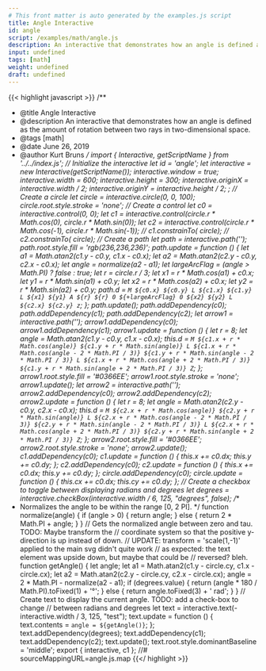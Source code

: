 ```yaml
---
# This front matter is auto generated by the examples.js script
title: Angle Interactive
id: angle
script: /examples/math/angle.js
description: An interactive that demonstrates how an angle is defined as the amount of rotation between two rays in two-dimensional space.
input: undefined
tags: [math]
weight: undefined
draft: undefined
---
```


{{< highlight javascript >}}
/**
* @title Angle Interactive
* @description An interactive that demonstrates how an angle is defined as the amount of rotation between two rays in two-dimensional space.
* @tags [math]
* @date June 26, 2019
* @author Kurt Bruns
*/
import { Interactive, getScriptName } from '../../index.js';
// Initialize the interactive
let id = 'angle';
let interactive = new Interactive(getScriptName());
interactive.window = true;
interactive.width = 600;
interactive.height = 300;
interactive.originX = interactive.width / 2;
interactive.originY = interactive.height / 2;
;
// Create a circle
let circle = interactive.circle(0, 0, 100);
circle.root.style.stroke = 'none';
// Create a control
let c0 = interactive.control(0, 0);
let c1 = interactive.control(circle.r * Math.cos(0), circle.r * Math.sin(0));
let c2 = interactive.control(circle.r * Math.cos(-1), circle.r * Math.sin(-1));
// c1.constrainTo( circle);
// c2.constrainTo( circle);
// Create a path
let path = interactive.path('');
path.root.style.fill = 'rgb(236,236,236)';
path.update = function () {
    let a1 = Math.atan2(c1.y - c0.y, c1.x - c0.x);
    let a2 = Math.atan2(c2.y - c0.y, c2.x - c0.x);
    let angle = normalize(a2 - a1);
    let largeArcFlag = (angle > Math.PI) ? false : true;
    let r = circle.r / 3;
    let x1 = r * Math.cos(a1) + c0.x;
    let y1 = r * Math.sin(a1) + c0.y;
    let x2 = r * Math.cos(a2) + c0.x;
    let y2 = r * Math.sin(a2) + c0.y;
    path.d = `M ${c0.x} ${c0.y}
            L ${c1.x} ${c1.y}
            L ${x1} ${y1}
            A ${r} ${r} 0 ${+largeArcFlag} 0 ${x2} ${y2}
            L ${c2.x} ${c2.y}
            z`;
};
path.update();
path.addDependency(c0);
path.addDependency(c1);
path.addDependency(c2);
let arrow1 = interactive.path('');
arrow1.addDependency(c0);
arrow1.addDependency(c1);
arrow1.update = function () {
    let r = 8;
    let angle = Math.atan2(c1.y - c0.y, c1.x - c0.x);
    this.d = `M ${c1.x + r * Math.cos(angle)} ${c1.y + r * Math.sin(angle)}
  L ${c1.x + r * Math.cos(angle - 2 * Math.PI / 3)} ${c1.y + r * Math.sin(angle - 2 * Math.PI / 3)}
  L ${c1.x + r * Math.cos(angle + 2 * Math.PI / 3)} ${c1.y + r * Math.sin(angle + 2 * Math.PI / 3)}
            Z`;
};
arrow1.root.style.fill = '#0366EE';
arrow1.root.style.stroke = 'none';
arrow1.update();
let arrow2 = interactive.path('');
arrow2.addDependency(c0);
arrow2.addDependency(c2);
arrow2.update = function () {
    let r = 8;
    let angle = Math.atan2(c2.y - c0.y, c2.x - c0.x);
    this.d = `M ${c2.x + r * Math.cos(angle)} ${c2.y + r * Math.sin(angle)}
  L ${c2.x + r * Math.cos(angle - 2 * Math.PI / 3)} ${c2.y + r * Math.sin(angle - 2 * Math.PI / 3)}
  L ${c2.x + r * Math.cos(angle + 2 * Math.PI / 3)} ${c2.y + r * Math.sin(angle + 2 * Math.PI / 3)}
            Z`;
};
arrow2.root.style.fill = '#0366EE';
arrow2.root.style.stroke = 'none';
arrow2.update();
c1.addDependency(c0);
c1.update = function () {
    this.x += c0.dx;
    this.y += c0.dy;
};
c2.addDependency(c0);
c2.update = function () {
    this.x += c0.dx;
    this.y += c0.dy;
};
circle.addDependency(c0);
circle.update = function () {
    this.cx += c0.dx;
    this.cy += c0.dy;
};
// Create a checkbox to toggle between displaying radians and degrees
let degrees = interactive.checkBox(interactive.width / 6, 125, "degrees", false);
/**
* Normalizes the angle to be within the range [0, 2 PI].
*/
function normalize(angle) {
    if (angle > 0) {
        return angle;
    }
    else {
        return 2 * Math.PI + angle;
    }
}
// Gets the normalized angle between zero and tau. TODO: Maybe transform the
// coordinate system so that the positive y-direction is up instead of down.
// UPDATE: transform = 'scale(1,-1)' applied to the main svg  didn't quite work
// as expected: the text element was upside down, but maybe that could be
// reversed? bleh.
function getAngle() {
    let angle;
    let a1 = Math.atan2(c1.y - circle.cy, c1.x - circle.cx);
    let a2 = Math.atan2(c2.y - circle.cy, c2.x - circle.cx);
    angle = 2 * Math.PI - normalize(a2 - a1);
    if (degrees.value) {
        return (angle * 180 / Math.PI).toFixed(1) + '°';
    }
    else {
        return angle.toFixed(3) + ' rad';
    }
}
// Create text to display the current angle. TODO: add a check-box to change
// between radians and degrees
let text = interactive.text(-interactive.width / 3, 125, "test");
text.update = function () {
    text.contents = `angle = ${getAngle()}`;
};
text.addDependency(degrees);
text.addDependency(c1);
text.addDependency(c2);
text.update();
text.root.style.dominantBaseline = 'middle';
export { interactive, c1 };
//# sourceMappingURL=angle.js.map
{{</ highlight >}}

